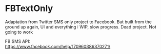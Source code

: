# FBTextOnly
Adaptation from Twitter SMS only project to Facebook. But built from the ground up again, UI and everything
i
WIP, slow progress. Dead project. Not going to work 

FB SMS API:
<br/>
https://www.facebook.com/help/170960386370271/

